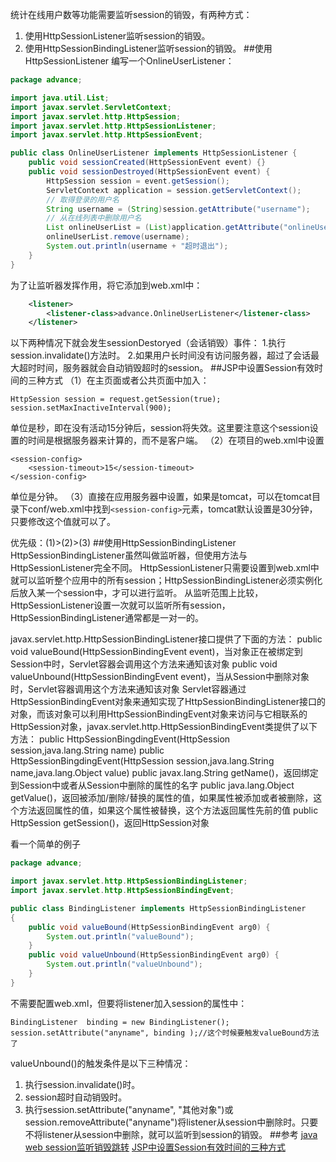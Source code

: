 统计在线用户数等功能需要监听session的销毁，有两种方式：
1. 使用HttpSessionListener监听session的销毁。
2. 使用HttpSessionBindingListener监听session的销毁。
##使用HttpSessionListener
编写一个OnlineUserListener：
```java
package advance;

import java.util.List;
import javax.servlet.ServletContext;
import javax.servlet.http.HttpSession;
import javax.servlet.http.HttpSessionListener;
import javax.servlet.http.HttpSessionEvent;

public class OnlineUserListener implements HttpSessionListener {
	public void sessionCreated(HttpSessionEvent event) {}
	public void sessionDestroyed(HttpSessionEvent event) {
		HttpSession session = event.getSession();
		ServletContext application = session.getServletContext();
		// 取得登录的用户名
		String username = (String)session.getAttribute("username");
		// 从在线列表中删除用户名
		List onlineUserList = (List)application.getAttribute("onlineUserList");
		onlineUserList.remove(username);
		System.out.println(username + "超时退出");
	}
}
```
为了让监听器发挥作用，将它添加到web.xml中：
```xml
	<listener>
		<listener-class>advance.OnlineUserListener</listener-class>
	</listener>
```
以下两种情况下就会发生sessionDestoryed（会话销毁）事件：
1.执行session.invalidate()方法时。
2.如果用户长时间没有访问服务器，超过了会话最大超时时间，服务器就会自动销毁超时的session。
##JSP中设置Session有效时间的三种方式
（1）在主页面或者公共页面中加入：

	HttpSession session = request.getSession(true);  
	session.setMaxInactiveInterval(900);
单位是秒，即在没有活动15分钟后，session将失效。这里要注意这个session设置的时间是根据服务器来计算的，而不是客户端。
（2）在项目的web.xml中设置

	<session-config>
		<session-timeout>15</session-timeout>
	</session-config>
单位是分钟。
（3）直接在应用服务器中设置，如果是tomcat，可以在tomcat目录下conf/web.xml中找到`<session-config>`元素，tomcat默认设置是30分钟，只要修改这个值就可以了。

优先级：(1)>(2)>(3)
##使用HttpSessionBindingListener
HttpSessionBindingListener虽然叫做监听器，但使用方法与HttpSessionListener完全不同。
HttpSessionListener只需要设置到web.xml中就可以监听整个应用中的所有session；HttpSessionBindingListener必须实例化后放入某一个session中，才可以进行监听。
从监听范围上比较，HttpSessionListener设置一次就可以监听所有session，HttpSessionBindingListener通常都是一对一的。

javax.servlet.http.HttpSessionBindingListener接口提供了下面的方法：
public void valueBound(HttpSessionBindingEvent event)，当对象正在被绑定到Session中时，Servlet容器会调用这个方法来通知该对象
public void valueUnbound(HttpSessionBindingEvent event)，当从Session中删除对象时，Servlet容器调用这个方法来通知该对象
Servlet容器通过HttpSessionBindingEvent对象来通知实现了HttpSessionBindingListener接口的对象，而该对象可以利用HttpSessionBindingEvent对象来访问与它相联系的HttpSession对象，javax.servlet.http.HttpSessionBindingEvent类提供了以下方法：
public HttpSessionBingdingEvent(HttpSession session,java.lang.String name)
public HttpSessionBingdingEvent(HttpSession session,java.lang.String name,java.lang.Object value)
public javax.lang.String getName()，返回绑定到Session中或者从Session中删除的属性的名字
public java.lang.Object getValue()，返回被添加/删除/替换的属性的值，如果属性被添加或者被删除，这个方法返回属性的值，如果这个属性被替换，这个方法返回属性先前的值
public HttpSession getSession()，返回HttpSession对象

看一个简单的例子
```java
package advance;

import javax.servlet.http.HttpSessionBindingListener;
import javax.servlet.http.HttpSessionBindingEvent;

public class BindingListener implements HttpSessionBindingListener
{
	public void valueBound(HttpSessionBindingEvent arg0) {
		System.out.println("valueBound");
	}
	public void valueUnbound(HttpSessionBindingEvent arg0) {
		System.out.println("valueUnbound");
	}
}
```
不需要配置web.xml，但要将listener加入session的属性中：

	BindingListener  binding = new BindingListener();  
	session.setAttribute("anyname", binding );//这个时候要触发valueBound方法了 
valueUnbound()的触发条件是以下三种情况：
1. 执行session.invalidate()时。
2. session超时自动销毁时。
3. 执行session.setAttribute("anyname", "其他对象")或session.removeAttribute("anyname")将listener从session中删除时。只要不将listener从session中删除，就可以监听到session的销毁。
##参考
[java web session监听销毁跳转](http://blog.csdn.net/mywordandyourword/article/details/18937775)
[JSP中设置Session有效时间的三种方式](http://blog.163.com/oyhj_nicholas/blog/static/323592520107310249109/)